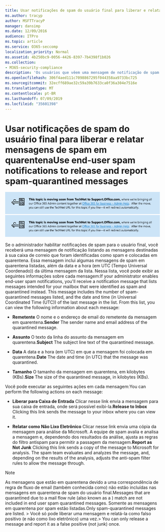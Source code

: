 ```yaml
---
title: Usar notificações de spam do usuário final para liberar e relatar mensagens de spam em quarentena
ms.author: tracyp
author: MSFTTracyP
manager: dansimp
ms.date: 12/09/2016
audience: ITPro
ms.topic: article
ms.service: O365-seccomp
localization_priority: Normal
ms.assetid: 4b250bc9-0056-4426-8397-7b4398f1b026
ms.collection:
- M365-security-compliance
description: 'Os usuários que vêem uma mensagem de notificação de spam de usuário final do seu administrador sobre emails em quarentena podem executar essas ações nas mensagens. '
ms.openlocfilehash: 306f4aed111c7098867295f044358aa9733bc725
ms.sourcegitcommit: 32ecff689ae32c59a39b7633ca0f36a304e7516e
ms.translationtype: MT
ms.contentlocale: pt-BR
ms.lasthandoff: 07/09/2019
ms.locfileid: "35601398"
---
```

# <a name="use-end-user-spam-notifications-to-release-and-report-spam-quarantined-messages"></a><span data-ttu-id="cf307-103">Usar notificações de spam do usuário final para liberar e relatar mensagens de spam em quarentena</span><span class="sxs-lookup"><span data-stu-id="cf307-103">Use end-user spam notifications to release and report spam-quarantined messages</span></span>

<span data-ttu-id="cf307-104">[![Texto em imagem sobre o conteúdo que está mudando do TechNet para o support.office.com](media/ab7c897a-4798-4f31-8c84-f17a8409b133.png)](https://go.microsoft.com/fwlink/p/?LinkID=624152)</span><span class="sxs-lookup"><span data-stu-id="cf307-104">[![Text in image about content moving from TechNet to support.office.com](media/ab7c897a-4798-4f31-8c84-f17a8409b133.png)](https://go.microsoft.com/fwlink/p/?LinkID=624152)</span></span>
  
<span data-ttu-id="cf307-p101">Se o administrador habilitar notificações de spam para o usuário final, você receberá uma mensagem de notificação listando as mensagens destinadas à sua caixa de correio que foram identificadas como spam e colocadas em quarentena. Essa mensagem inclui algumas mensagens de spam em quarentena listadas, além da data e a hora (em UTC (Tempo Universal Coordenado)) da última mensagem da lista. Nessa lista, você pode exibir as seguintes informações sobre cada mensagem:</span><span class="sxs-lookup"><span data-stu-id="cf307-p101">If your administrator enables end-user spam notifications, you'll receive a notification message that lists messages intended for your mailbox that were identified as spam and quarantined instead. This message includes the number of spam-quarantined messages listed, and the date and time (in Universal Coordinated Time (UTC)) of the last message in the list. From this list, you can view the following information about each message:</span></span> 
  
- <span data-ttu-id="cf307-108">**Remetente** O nome e o endereço de email do remetente da mensagem em quarentena.</span><span class="sxs-lookup"><span data-stu-id="cf307-108">**Sender** The sender name and email address of the quarantined message.</span></span> 
    
- <span data-ttu-id="cf307-109">**Assunto** O texto da linha do assunto da mensagem em quarentena.</span><span class="sxs-lookup"><span data-stu-id="cf307-109">**Subject** The subject line text of the quarantined message.</span></span> 
    
- <span data-ttu-id="cf307-110">**Data** A data e a hora (em UTC) em que a mensagem foi colocada em quarentena.</span><span class="sxs-lookup"><span data-stu-id="cf307-110">**Date** The date and time (in UTC) that the message was quarantined.</span></span> 
    
- <span data-ttu-id="cf307-111">**Tamanho** O tamanho da mensagem em quarentena, em kilobytes (KBs).</span><span class="sxs-lookup"><span data-stu-id="cf307-111">**Size** The size of the quarantined message, in kilobytes (KBs).</span></span> 
    
<span data-ttu-id="cf307-112">Você pode executar as seguintes ações em cada mensagem:</span><span class="sxs-lookup"><span data-stu-id="cf307-112">You can perform the following actions on each message:</span></span>
  
- <span data-ttu-id="cf307-113">**Liberar para Caixa de Entrada** Clicar nesse link envia a mensagem para sua caixa de entrada, onde será possível exibi-la.</span><span class="sxs-lookup"><span data-stu-id="cf307-113">**Release to Inbox** Clicking this link sends the message to your inbox where you can view it.</span></span> 
    
- <span data-ttu-id="cf307-p102">**Relatar como Não Lixo Eletrônico** Clicar nesse link envia uma cópia da mensagem para análise da Microsoft. A equipe de spam avalia e analisa a mensagem e, dependendo dos resultados da análise, ajusta as regras do filtro antispam para permitir a passagem da mensagem.</span><span class="sxs-lookup"><span data-stu-id="cf307-p102">**Report as Not Junk** Clicking this link sends a copy of the message to Microsoft for analysis. The spam team evaluates and analyzes the message, and, depending on the results of the analysis, adjusts the anti-spam filter rules to allow the message through.</span></span> 
    
> [!NOTE]
>  <span data-ttu-id="cf307-116">As mensagens que estão em quarentena devido a uma correspondência de regra de fluxo de email (também conhecida como) não estão incluídas nas mensagens em quarentena de spam do usuário final.</span><span class="sxs-lookup"><span data-stu-id="cf307-116">Messages that are quarantined due to a mail flow rule (also known as a ) match are not included in end user spam quarantined messages.</span></span> <span data-ttu-id="cf307-117">Somente as mensagens em quarentena por spam estão listadas.</span><span class="sxs-lookup"><span data-stu-id="cf307-117">Only spam-quarantined messages are listed.</span></span> <span data-ttu-id="cf307-118">>  Você só pode liberar uma mensagem e relatá-la como falso positivo (e não como lixo eletrônico) uma vez.</span><span class="sxs-lookup"><span data-stu-id="cf307-118">>  You can only release a message and report it as a false positive (not junk) once.</span></span> 
  

